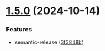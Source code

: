 # [1.5.0](https://github.com/emarchel/automatic-versioning-changelog/compare/v1.4.0...v1.5.0) (2024-10-14)


### Features

* semantic-release ([3f3848b](https://github.com/emarchel/automatic-versioning-changelog/commit/3f3848b0be50ace106eb0689d79b4e6f59baa8ce))
